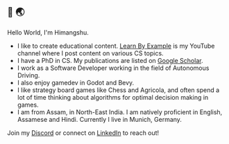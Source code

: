 ## 👋 🌏

Hello World, I'm Himangshu.

- I like to create educational content. [Learn By Example](https://www.youtube.com/channel/UCrip_x8QZ7GLTykFWJgS5Ww) is my YouTube channel where I post content on various CS topics.
- I have a PhD in CS. My publications are listed on [Google Scholar](https://scholar.google.com/citations?hl=en&user=B6UDagwAAAAJ).
- I work as a Software Developer working in the field of Autonomous Driving.
- I also enjoy gamedev in Godot and Bevy.
- I like strategy board games like Chess and Agricola, and often spend a lot of time thinking about algorithms for optimal decision making in games.
- I am from Assam, in North-East India. I am natively proficient in English, Assamese and Hindi. Currently I live in Munich, Germany. 


Join my [Discord](https://discord.gg/kRkeYEKc) or connect on [LinkedIn](https://www.linkedin.com/in/himangshu-saikia-phd-a4a4711b/) to reach out!

<!--
**hsaikia/hsaikia** is a ✨ _special_ ✨ repository because its `README.md` (this file) appears on your GitHub profile.

Here are some ideas to get you started:

- 🔭 I’m currently working on ...
- 🌱 I’m currently learning ...
- 👯 I’m looking to collaborate on ...
- 🤔 I’m looking for help with ...
- 💬 Ask me about ...
- 📫 How to reach me: ...
- 😄 Pronouns: ...
- ⚡ Fun fact: ...
-->
